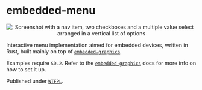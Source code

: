 embedded-menu
=============

<p align="center">
    <img src = "https://github.com/bugadani/embedded-menu/blob/main/menu.png?raw=true" alt = "Screenshot with a nav item, two checkboxes and a multiple value select arranged in a vertical list of options" />
</p>

Interactive menu implementation aimed for embedded devices, written in Rust, built
mainly on top of [`embedded-graphics`].

Examples require `SDL2`. Refer to the [`embedded-graphics`] docs for more info on how to set it up.

Published under [`WTFPL`].

[`embedded-graphics`]: https://github.com/embedded-graphics/embedded-graphics/
[`WTFPL`]: https://en.wikipedia.org/wiki/WTFPL
